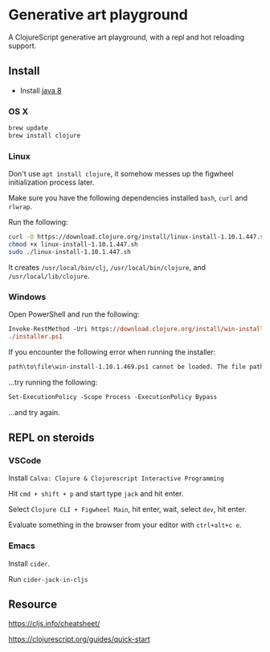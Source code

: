 # Generative art playground

A ClojureScript generative art playground, with a repl and hot reloading support.

## Install

- Install [java 8](https://adoptopenjdk.net/)

### OS X

```sh
brew update
brew install clojure
```

### Linux

Don't use `apt install clojure`, it somehow messes up the figwheel initialization process later.

Make sure you have the following dependencies installed `bash`, `curl` and `rlwrap`.

Run the following:

```sh
curl -O https://download.clojure.org/install/linux-install-1.10.1.447.sh
chmod +x linux-install-1.10.1.447.sh
sudo ./linux-install-1.10.1.447.sh
```

It creates `/usr/local/bin/clj`, `/usr/local/bin/clojure`, and `/usr/local/lib/clojure`.

### Windows

Open PowerShell and run the following:

```ps
Invoke-RestMethod -Uri https://download.clojure.org/install/win-install-1.10.1.469.ps1 -OutFile installer.ps1
./installer.ps1
```

If you encounter the following error when running the installer:
```sh
path\to\file\win-install-1.10.1.469.ps1 cannot be loaded. The file path\to\file\win-install-1.10.1.469.ps1 is not digitally signed.
```

...try running the following:
```ps
Set-ExecutionPolicy -Scope Process -ExecutionPolicy Bypass
```

...and try again.





## REPL on steroids

### VSCode

Install `Calva: Clojure & Clojurescript Interactive Programming`

Hit `cmd + shift + p` and start type `jack` and hit enter.

Select `Clojure CLI + Figwheel Main`, hit enter, wait, select `dev`, hit enter.

Evaluate something in the browser from your editor with `ctrl+alt+c e`.

### Emacs

Install `cider`.

Run `cider-jack-in-cljs`

## Resource

https://cljs.info/cheatsheet/

https://clojurescript.org/guides/quick-start
